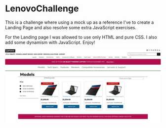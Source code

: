 # LenovoChallenge

This is a challenge where using a mock up as a reference I've to create a Landing Page and also resolve some extra JavaScript exercises.
 
For the Landing page I was allowed to use only HTML and pure CSS. I also add some dynamism with JavaScript. Enjoy!


![Landing](https://github.com/JaviFrey1/LenovoChallg/blob/main/LandingPage/resources/presentation.png "Landing Page")
